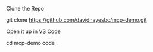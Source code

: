 Clone the Repo
 
 git clone https://github.com/davidhayesbc/mcp-demo.git

 Open it up in VS Code

cd mcp-demo
 code .


